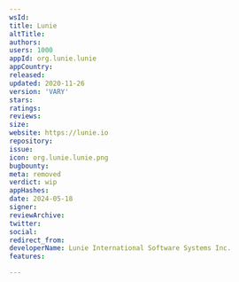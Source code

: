 ```yaml
---
wsId: 
title: Lunie
altTitle: 
authors: 
users: 1000
appId: org.lunie.lunie
appCountry: 
released: 
updated: 2020-11-26
version: 'VARY'
stars: 
ratings: 
reviews: 
size: 
website: https://lunie.io
repository: 
issue: 
icon: org.lunie.lunie.png
bugbounty: 
meta: removed
verdict: wip
appHashes: 
date: 2024-05-18
signer: 
reviewArchive: 
twitter: 
social: 
redirect_from: 
developerName: Lunie International Software Systems Inc.
features: 

---
```


